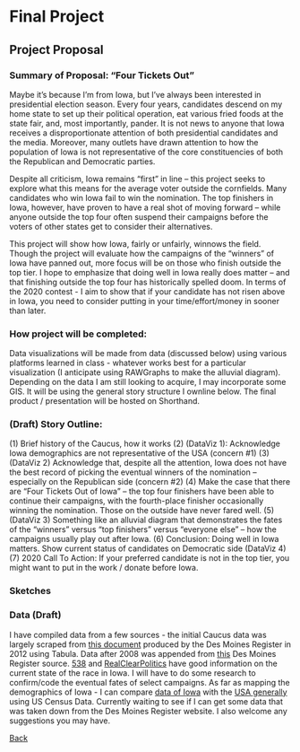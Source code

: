 # Final Project
## Project Proposal 

### Summary of Proposal: “Four Tickets Out” 
Maybe it’s because I’m from Iowa, but I’ve always been interested in presidential election season. Every four years, candidates descend on my home state to set up their political operation, eat various fried foods at the state fair, and, most importantly, pander. It is not news to anyone that Iowa receives a disproportionate attention of both presidential candidates and the media. Moreover, many outlets have drawn attention to how the population of Iowa is not representative of the core constituencies of both the Republican and Democratic parties. 

Despite all criticism, Iowa remains “first” in line – this project seeks to explore what this means for the average voter outside the cornfields. Many candidates who win Iowa fail to win the nomination. The top finishers in Iowa, however, have proven to have a real shot of moving forward – while anyone outside the top four often suspend their campaigns before the voters of other states get to consider their alternatives. 

This project will show how Iowa, fairly or unfairly, winnows the field. Though the project will evaluate how the campaigns of the “winners” of Iowa have panned out, more focus will be on those who finish outside the top tier. I hope to emphasize that doing well in Iowa really does matter – and that finishing outside the top four has historically spelled doom. In terms of the 2020 contest - I aim to show that if your candidate has not risen above in Iowa, you need to consider putting in your time/effort/money in sooner than later.

### How project will be completed: 
Data visualizations will be made from data (discussed below) using various platforms learned in class - whatever works best for a particular visualization (I anticipate using RAWGraphs to make the alluvial diagram). Depending on the data I am still looking to acquire, I may incorporate some GIS. It will be using the general story structure I ownline below. The final product / presentation will be hosted on Shorthand. 

### (Draft) Story Outline: 
(1) Brief history of the Caucus, how it works 
(2) (DataViz 1): Acknowledge Iowa demographics are not representative of the USA (concern #1) 
(3)	(DataViz 2) Acknowledge that, despite all the attention, Iowa does not have the best record of picking the eventual winners of the nomination – especially on the Republican side (concern #2) 
(4)	Make the case that there are “Four Tickets Out of Iowa” – the top four finishers have been able to continue their campaigns, with the fourth-place finisher occasionally winning the nomination. Those on the outside have never fared well. 
(5) (DataViz 3) Something like an alluvial diagram that demonstrates the fates of the “winners” versus “top finishers” versus “everyone else” – how the campaigns usually play out after Iowa. 
(6) Conclusion: Doing well in Iowa matters. Show current status of candidates on Democratic side (DataViz 4) 
(7) 2020 Call To Action: If your preferred candidate is not in the top tier, you might want to put in the work / donate before Iowa. 

### Sketches 

### Data (Draft) 

I have compiled data from a few sources - the initial Caucus data was largely scraped from [this document](http://caucuses.desmoinesregister.com/caucus-history-past-years-results/) produced by the Des Moines Register in 2012 using Tabula. Data after 2008 was appended from [this](http://data.desmoinesregister.com/iowa-caucus/history/index.php#2016/gop/co/palo-alto) Des Moines Register source. [538](https://projects.fivethirtyeight.com/2020-primaries/democratic/iowa/) and [RealClearPolitics](https://www.realclearpolitics.com/epolls/2020/president/ia/iowa_democratic_presidential_caucus-6731.html) have good information on the current state of the race in Iowa. I will have to do some research to confirm/code the eventual fates of select campaigns. As far as mapping the demographics of Iowa - I can compare [data of Iowa](https://www.census.gov/quickfacts/IA) with the [USA generally](https://www.census.gov/quickfacts/usa) using US Census Data. Currently waiting to see if I can get some data that was taken down from the Des Moines Register website. I also welcome any suggestions you may have. 


[Back](https://jeffpflanz.github.io/Jeff-CMU-Repository/)
